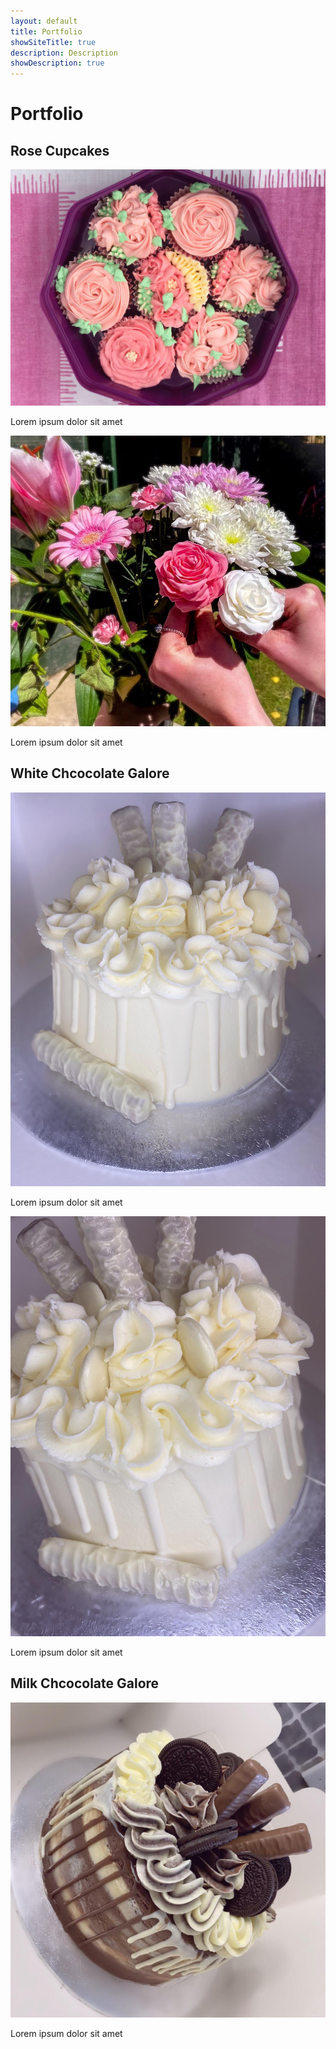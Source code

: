```yaml
---
layout: default
title: Portfolio
showSiteTitle: true
description: Description
showDescription: true
---
```


# Portfolio

## Rose Cupcakes
![Cupcakes](/assets/images/photos/RoseCupcakes/cupcakes.jpeg)

Lorem ipsum dolor sit amet

![Realistic fondant flowers](/assets/images/photos/RoseCupcakes/fondantRealism.jpeg)

Lorem ipsum dolor sit amet

## White Chcocolate Galore
![White Chocolate Galore](/assets/images/photos/WhiteChocolateGalore/whiteChoc1.jpeg)

Lorem ipsum dolor sit amet

![White Chocolate Galore](/assets/images/photos/WhiteChocolateGalore/whiteChoc2.jpeg)

Lorem ipsum dolor sit amet

## Milk Chcocolate Galore
![Milk Chocolate Galore](/assets/images/photos/MilkChocolateGalore/milkChoc1.jpeg)

Lorem ipsum dolor sit amet
